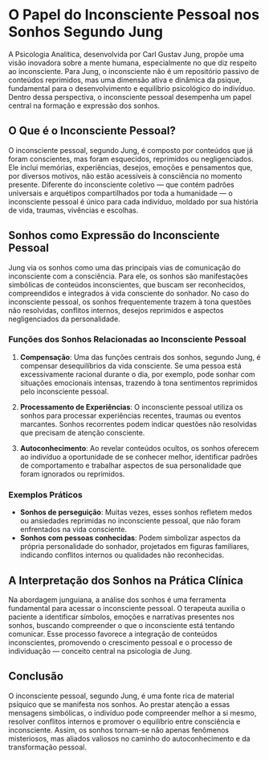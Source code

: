 
# O Papel do Inconsciente Pessoal nos Sonhos Segundo Jung

A Psicologia Analítica, desenvolvida por Carl Gustav Jung, propõe uma visão inovadora sobre a mente humana, especialmente no que diz respeito ao inconsciente. Para Jung, o inconsciente não é um repositório passivo de conteúdos reprimidos, mas uma dimensão ativa e dinâmica da psique, fundamental para o desenvolvimento e equilíbrio psicológico do indivíduo. Dentro dessa perspectiva, o inconsciente pessoal desempenha um papel central na formação e expressão dos sonhos.

## O Que é o Inconsciente Pessoal?

O inconsciente pessoal, segundo Jung, é composto por conteúdos que já foram conscientes, mas foram esquecidos, reprimidos ou negligenciados. Ele inclui memórias, experiências, desejos, emoções e pensamentos que, por diversos motivos, não estão acessíveis à consciência no momento presente. Diferente do inconsciente coletivo — que contém padrões universais e arquétipos compartilhados por toda a humanidade — o inconsciente pessoal é único para cada indivíduo, moldado por sua história de vida, traumas, vivências e escolhas.

## Sonhos como Expressão do Inconsciente Pessoal

Jung via os sonhos como uma das principais vias de comunicação do inconsciente com a consciência. Para ele, os sonhos são manifestações simbólicas de conteúdos inconscientes, que buscam ser reconhecidos, compreendidos e integrados à vida consciente do sonhador. No caso do inconsciente pessoal, os sonhos frequentemente trazem à tona questões não resolvidas, conflitos internos, desejos reprimidos e aspectos negligenciados da personalidade.

### Funções dos Sonhos Relacionadas ao Inconsciente Pessoal

1. **Compensação**: Uma das funções centrais dos sonhos, segundo Jung, é compensar desequilíbrios da vida consciente. Se uma pessoa está excessivamente racional durante o dia, por exemplo, pode sonhar com situações emocionais intensas, trazendo à tona sentimentos reprimidos pelo inconsciente pessoal.

2. **Processamento de Experiências**: O inconsciente pessoal utiliza os sonhos para processar experiências recentes, traumas ou eventos marcantes. Sonhos recorrentes podem indicar questões não resolvidas que precisam de atenção consciente.

3. **Autoconhecimento**: Ao revelar conteúdos ocultos, os sonhos oferecem ao indivíduo a oportunidade de se conhecer melhor, identificar padrões de comportamento e trabalhar aspectos de sua personalidade que foram ignorados ou reprimidos.

### Exemplos Práticos

- **Sonhos de perseguição**: Muitas vezes, esses sonhos refletem medos ou ansiedades reprimidas no inconsciente pessoal, que não foram enfrentados na vida consciente.
- **Sonhos com pessoas conhecidas**: Podem simbolizar aspectos da própria personalidade do sonhador, projetados em figuras familiares, indicando conflitos internos ou qualidades não reconhecidas.

## A Interpretação dos Sonhos na Prática Clínica

Na abordagem junguiana, a análise dos sonhos é uma ferramenta fundamental para acessar o inconsciente pessoal. O terapeuta auxilia o paciente a identificar símbolos, emoções e narrativas presentes nos sonhos, buscando compreender o que o inconsciente está tentando comunicar. Esse processo favorece a integração de conteúdos inconscientes, promovendo o crescimento pessoal e o processo de individuação — conceito central na psicologia de Jung.

## Conclusão

O inconsciente pessoal, segundo Jung, é uma fonte rica de material psíquico que se manifesta nos sonhos. Ao prestar atenção a essas mensagens simbólicas, o indivíduo pode compreender melhor a si mesmo, resolver conflitos internos e promover o equilíbrio entre consciência e inconsciente. Assim, os sonhos tornam-se não apenas fenômenos misteriosos, mas aliados valiosos no caminho do autoconhecimento e da transformação pessoal.
```
